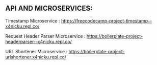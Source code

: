 ## API AND MICROSERVICES: 

Timestamp Microservice : https://freecodecamp-project-timestamp--x4nicku.repl.co/

Request Header Parser Microservice : https://boilerplate-project-headerparser--x4nicku.repl.co/

URL Shortener Microservice : https://boilerplate-project-urlshortener.x4nicku.repl.co/
